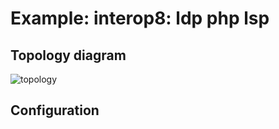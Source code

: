 # Example: interop8: ldp php lsp

## **Topology diagram**

![topology](/img/intop8-ldp02.tst.png)

## **Configuration**
